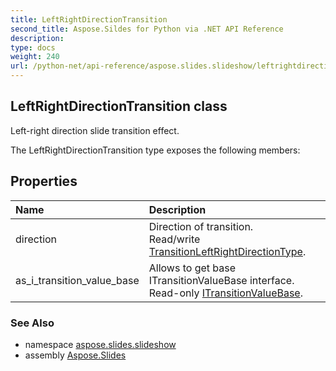 ```yaml
---
title: LeftRightDirectionTransition
second_title: Aspose.Sildes for Python via .NET API Reference
description: 
type: docs
weight: 240
url: /python-net/api-reference/aspose.slides.slideshow/leftrightdirectiontransition/
---
```


## LeftRightDirectionTransition class

Left-right direction slide transition effect.

The LeftRightDirectionTransition type exposes the following members:
## Properties
| Name | Description |
| :- | :- |
|direction|Direction of transition.<br/>            Read/write [TransitionLeftRightDirectionType](/slides/python-net/api-reference/aspose.slides.slideshow/transitionleftrightdirectiontype/).|
|as_i_transition_value_base|Allows to get base ITransitionValueBase interface.<br/>            Read-only [ITransitionValueBase](/slides/python-net/api-reference/aspose.slides.slideshow/itransitionvaluebase/).|

### See Also

* namespace [aspose.slides.slideshow](/slides/python-net/api-reference/aspose.slides.slideshow/)
* assembly [Aspose.Slides](/slides/python-net/api-reference/)

